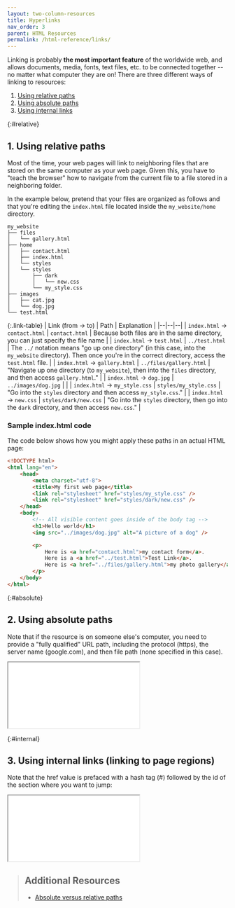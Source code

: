 ```yaml
---
layout: two-column-resources
title: Hyperlinks
nav_order: 3
parent: HTML Resources
permalink: /html-reference/links/
---
```


<style>
    .link-table td:first-child {
        width: 230px;
    }
</style>

Linking is probably **the most important feature** of the worldwide web, and allows documents, media, fonts, text files, etc. to be connected together -- no matter what computer they are on! There are three different ways of linking to resources:

1. [Using relative paths](#relative)
2. [Using absolute paths](#absolute)
3. [Using internal links](#internal)

{:#relative}
## 1. Using relative paths
Most of the time, your web pages will link to neighboring files that are stored on the same computer as your web page. Given this, you have to "teach the browser" how to navigate from the current file to a file stored in a neighboring folder.

In the example below, pretend that your files are organized as follows and that you're editing the `index.html` file located inside the `my_website/home` directory.

```shell
my_website
├── files
│   └── gallery.html
├── home
│   ├── contact.html
│   ├── index.html
│   └── styles
│   └── styles
│       ├── dark
│       │   └── new.css
│       └── my_style.css
├── images
│   ├── cat.jpg
│   └── dog.jpg
└── test.html
```

{:.link-table}
| Link (from &#8594; to) | Path | Explanation |
|--|--|--|
| `index.html` &#8594; `contact.html` | `contact.html` | Because both files are in the same directory, you can just specify the file name |
| `index.html`  &#8594; `test.html` | `../test.html` | The `../` notation means "go up one directory" (in this case, into the `my_website` directory). Then once you're in the correct directory, access the `test.html` file. |
| `index.html`  &#8594; `gallery.html` | `../files/gallery.html` | "Navigate up one directory (to `my_website`), then into the `files` directory, and then access `gallery.html`." |
| `index.html`  &#8594; `dog.jpg` | `../images/dog.jpg` |  |
| `index.html`  &#8594; `my_style.css` | `styles/my_style.css` | "Go into the `styles` directory and then access `my_style.css`." |
| `index.html`  &#8594; `new.css` | `styles/dark/new.css` | "Go into the `styles` directory, then go into the `dark` directory, and then access `new.css`." |

### Sample index.html code
The code below shows how you might apply these paths in an actual HTML page:
```html
<!DOCTYPE html>
<html lang="en">
    <head>
        <meta charset="utf-8">
        <title>My first web page</title>
        <link rel="stylesheet" href="styles/my_style.css" />
        <link rel="stylesheet" href="styles/dark/new.css" />
    </head>
    <body>
        <!-- All visible content goes inside of the body tag -->
        <h1>Hello world</h1>
        <img src="../images/dog.jpg" alt="A picture of a dog" />

        <p>
            Here is <a href="contact.html">my contact form</a>.
            Here is a <a href="../test.html">Test Link</a>.
            Here is <a href="../files/gallery.html">my photo gallery</a>.
        </p>
    </body>
</html>

```

{:#absolute}
## 2. Using absolute paths
Note that if the resource is on someone else's computer, you need to provide a "fully qualified" URL path, including the protocol (https), the server name (google.com), and then file path (none specified in this case).

<iframe src="//codepen.io/vanwars/embed/mERgZY/?height=300&theme-id=18654&default-tab=html,result" allowfullscreen="true" class="codepen-frame"></iframe>


{:#internal}
## 3. Using internal links (linking to page regions)
Note that the href value is prefaced with a hash tag (#) followed by the id of the section where you want to jump:

<iframe src="//codepen.io/vanwars/embed/rLjbXG/?height=300&theme-id=18654&default-tab=html,result" allowfullscreen="true" class="codepen-frame"></iframe>


> ## Additional Resources
>
> * [Absolute versus relative paths](http://www.coffeecup.com/help/articles/absolute-vs-relative-pathslinks/)